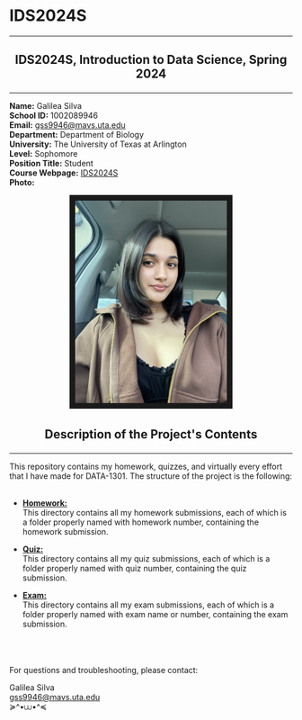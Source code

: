 #  IDS2024S
---
## <p align="center"> **IDS2024S, Introduction to Data Science, Spring 2024**</p>   
---
**Name:** Galilea Silva  
**School ID:** 1002089946  
**Email:** gss9946@mavs.uta.edu  
**Department:** Department of Biology  
**University:** The University of Texas at Arlington  
**Level:** Sophomore  
**Position Title:** Student  
**Course Webpage:** [IDS2024S](www.cdslab.org/IDS2024S)  
**Photo:**  
<p align="center">
<img src="IMG_2796.jpeg" width="270" height="360" border="10" title="A photo of me ໒꒰ྀིっ˕ -｡꒱ྀི১"/>
</p>    


## <p align="center">  **Description of the Project's Contents**</p> 

---

This repository contains my homework, quizzes, and virtually every effort that I have made for DATA-1301. The structure of the project is the following:  
</br>
- [**Homework:**](./hw)  
This directory contains all my homework submissions, each of which is a folder properly named with homework number, containing the homework submission.

- [**Quiz:**](./quiz)    
This directory contains all my quiz submissions, each of which is a folder properly named with quiz number, containing the quiz submission.  

- [**Exam:**](./exam)    
This directory contains all my exam submissions, each of which is a folder properly named with exam name or number, containing the exam submission.  
</br>
</br>
</br>
For questions and troubleshooting, please contact:  

Galilea Silva     
gss9946@mavs.uta.edu  
≽^•⩊•^≼
